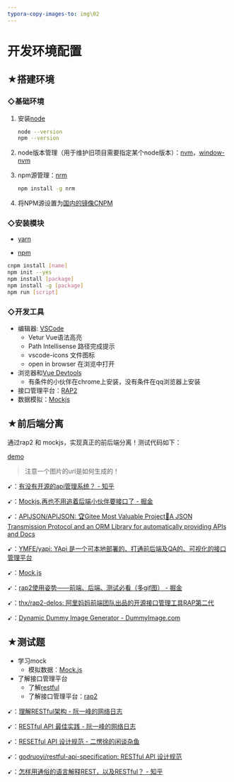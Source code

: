 ```yaml
---
typora-copy-images-to: img\02
---
```


# 开发环境配置

## ★搭建环境

### ◇基础环境

1. 安装[node](https://nodejs.org/en/)

   ```bash
   node --version
   npm --version
   ```

2. node版本管理（用于维护旧项目需要指定某个node版本）：[nvm](https://github.com/creationix/nvm)，[window-nvm](https://github.com/coreybutler/nvm-windows)

3. npm源管理：[nrm](https://github.com/Pana/nrm)

   ```bash
   npm install -g nrm
   ```

4. 将NPM源设置为[国内的镜像CNPM](https://npm.taobao.org/)

### ◇安装模块

- [yarn](https://yarnpkg.com/zh-Hans/)

- [npm](https://www.npmjs.com/)

```bash
cnpm install [name]
npm init --yes
npm install [package]
npm install -g [package]
npm run [script]
```

### ◇开发工具

- 编辑器: [VSCode](https://code.visualstudio.com/)
  - Vetur Vue语法高亮
  - Path Intellisense 路径完成提示
  - vscode-icons 文件图标
  - open in browser 在浏览中打开
- 浏览器和[Vue Devtools](https://github.com/vuejs/vue-devtools#vue-devtools)
  - 有条件的小伙伴在chrome上安装，没有条件在qq浏览器上安装
- 接口管理平台：[RAP2](https://github.com/thx/rap2-delos)
- 数据模拟：[Mockjs](http://mockjs.com/examples.html)

## ★前后端分离

通过rap2 和 mockjs，实现真正的前后端分离！测试代码如下：

[demo](./demo/02/rap2-mock.html)

> 注意一个图片的url是如何生成的！

➹：[有没有开源的api管理系统？ - 知乎](https://www.zhihu.com/question/30434095)

➹：[Mockjs,再也不用追着后端小伙伴要接口了 - 掘金](https://juejin.im/post/599c1bfaf265da248d0cc6b6)

➹：[APIJSON/APIJSON: 🏆Gitee Most Valuable Project🚀A JSON Transmission Protocol and an ORM Library for automatically providing APIs and Docs](https://github.com/APIJSON/APIJSON)

➹：[YMFE/yapi: YApi 是一个可本地部署的、打通前后端及QA的、可视化的接口管理平台](https://github.com/YMFE/yapi)

➹：[Mock.js](http://mockjs.com/examples.html#Image)

➹：[rap2使用姿势——前端、后端、测试必看（多gif图） - 掘金](https://juejin.im/post/5cf0f4a5f265da1b5e72da2e)

➹：[thx/rap2-delos: 阿里妈妈前端团队出品的开源接口管理工具RAP第二代](https://github.com/thx/rap2-delos)

➹：[Dynamic Dummy Image Generator - DummyImage.com](https://dummyimage.com/)

## ★测试题

- 学习mock
  - 模拟数据：[Mock.js](http://mockjs.com/examples.html)
- 了解接口管理平台
  - 了解[restful](https://en.wikipedia.org/wiki/Representational_state_transfer)
  - 了解接口管理平台：[rap2](https://github.com/thx/rap2-delos)

➹：[理解RESTful架构 - 阮一峰的网络日志](https://www.ruanyifeng.com/blog/2011/09/restful.html)

➹：[RESTful API 最佳实践 - 阮一峰的网络日志](http://www.ruanyifeng.com/blog/2018/10/restful-api-best-practices.html)

➹：[RESETful API 设计规范 - 二愣徐的闲谈杂鱼](https://godruoyi.com/posts/the-resetful-api-design-specification)

➹：[godruoyi/restful-api-specification: RESTful API 设计规范](https://github.com/godruoyi/restful-api-specification)

➹：[怎样用通俗的语言解释REST，以及RESTful？ - 知乎](https://www.zhihu.com/question/28557115)

